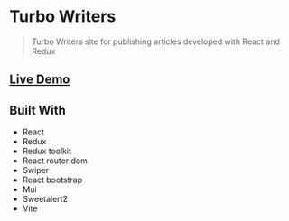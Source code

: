 # Turbo Writers

> Turbo Writers site for publishing articles developed with React and Redux
>

## [Live Demo](https://turbo-writers.liara.run/)

## Built With

- React
- Redux
- Redux toolkit
- React router dom
- Swiper
- React bootstrap 
- Mui
- Sweetalert2 
- Vite

